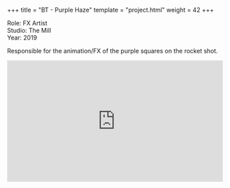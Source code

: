 +++
title = "BT - Purple Haze"
template = "project.html"
weight = 42
+++

Role: FX Artist  
Studio: The Mill  
Year: 2019  

Responsible for the animation/FX of the purple squares on the rocket shot.

<div style="padding:56.25% 0 0 0;position:relative;"><iframe src="https://player.vimeo.com/video/994623083?h=17f7f85539&amp;badge=0&amp;autopause=0&amp;player_id=0&amp;app_id=58479" frameborder="0" allow="autoplay; fullscreen; picture-in-picture; clipboard-write" style="position:absolute;top:0;left:0;width:100%;height:100%;" title="bt_haze1"></iframe></div><script src="https://player.vimeo.com/api/player.js"></script>
